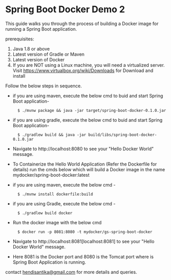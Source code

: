 # Spring Boot Docker Demo 2
This guide walks you through the process of building a Docker image for running a Spring Boot application.

prerequisites: 
1. Java 1.8 or above
2. Latest version of Gradle or Maven
3. Latest version of Docker
4. If you are NOT using a Linux machine, you will need a virtualized server. Visit https://www.virtualbox.org/wiki/Downloads for Download and install

Follow the below steps in sequence.

- if you are using maven, execute the below cmd to buid and start Spring Boot application-

		$ ./mvnw package && java -jar target/spring-boot-docker-0.1.0.jar

- if you are using gradle, execute the below cmd to buid and start Spring Boot application- 

		$ ./gradlew build && java -jar build/libs/spring-boot-docker-0.1.0.jar

- Navigate to http://localhost:8080 to see your "Hello Docker World" message.


- To Containerize the Hello World Application (Refer the Dockerfile for details) run the cmds below which will build a Docker image in the name mydocker/spring-boot-docker:latest

- if you are using maven, execute the below cmd - 

		$ ./mvnw install dockerfile:build
		
 
- if you are using Gradle, execute the below cmd - 

		$ ./gradlew build docker
	 
- Run the docker image with the below cmd
	
		$ docker run -p 8081:8080 -t mydocker/gs-spring-boot-docker

- Navigate to http://localhost:8081[localhost:8081] to see your "Hello Docker World" message.

- Here 8081 is the Docker port and 8080 is the Tomcat port where is Spring Boot Application is 	running. 


contact hendisantika@gmail.com for more details and queries. 


			

